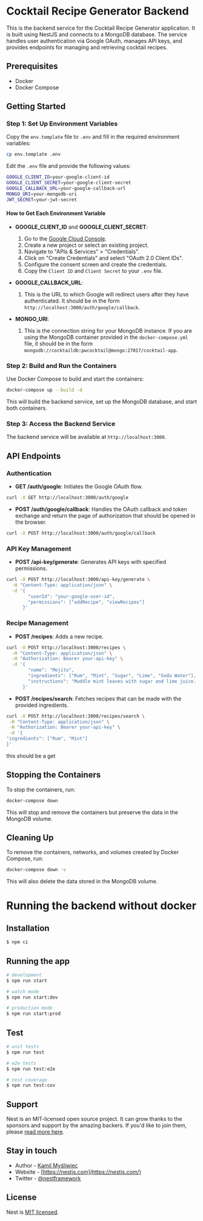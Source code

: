 # Cocktail Recipe Generator Backend

This is the backend service for the Cocktail Recipe Generator application. It is built using NestJS and connects to a MongoDB database. The service handles user authentication via Google OAuth, manages API keys, and provides endpoints for managing and retrieving cocktail recipes.

## Prerequisites

- Docker
- Docker Compose

## Getting Started

### Step 1: Set Up Environment Variables

Copy the `env.template` file to `.env` and fill in the required environment variables:

```bash
cp env.template .env
```

Edit the `.env` file and provide the following values:

```bash
GOOGLE_CLIENT_ID=your-google-client-id
GOOGLE_CLIENT_SECRET=your-google-client-secret
GOOGLE_CALLBACK_URL=your-google-callback-url
MONGO_URI=your-mongodb-uri
JWT_SECRET=your-jwt-secret
```

#### How to Get Each Environment Variable

- **GOOGLE_CLIENT_ID** and **GOOGLE_CLIENT_SECRET**:

  1. Go to the [Google Cloud Console](https://console.cloud.google.com/).
  2. Create a new project or select an existing project.
  3. Navigate to "APIs & Services" > "Credentials".
  4. Click on "Create Credentials" and select "OAuth 2.0 Client IDs".
  5. Configure the consent screen and create the credentials.
  6. Copy the `Client ID` and `Client Secret` to your `.env` file.

- **GOOGLE_CALLBACK_URL**:

  1. This is the URL to which Google will redirect users after they have authenticated. It should be in the form `http://localhost:3000/auth/google/callback`.

- **MONGO_URI**:

  1. This is the connection string for your MongoDB instance. If you are using the MongoDB container provided in the `docker-compose.yml` file, it should be in the form `mongodb://cocktaildb:pwcocktail@mongo:27017/cocktail-app`.

### Step 2: Build and Run the Containers

Use Docker Compose to build and start the containers:

```bash
docker-compose up --build -d
```

This will build the backend service, set up the MongoDB database, and start both containers.

### Step 3: Access the Backend Service

The backend service will be available at `http://localhost:3000`.

## API Endpoints

### Authentication

- **GET /auth/google**: Initiates the Google OAuth flow.

```bash
curl -X GET http://localhost:3000/auth/google
```

- **POST /auth/google/callback**: Handles the OAuth callback and token exchange and return the page of authorization that should be opened in the browser.

```bash
curl -X POST http://localhost:3000/auth/google/callback
```

### API Key Management

- **POST /api-key/generate**: Generates API keys with specified permissions.

```bash
curl -X POST http://localhost:3000/api-key/generate \
  -H "Content-Type: application/json" \
  -d '{
        "userId": "your-google-user-id",
        "permissions": ["addRecipe", "viewRecipes"]
      }'
```

### Recipe Management

- **POST /recipes**: Adds a new recipe.

```bash
curl -X POST http://localhost:3000/recipes \
  -H "Content-Type: application/json" \
  -H "Authorization: Bearer your-api-key" \
  -d '{
        "name": "Mojito",
        "ingredients": ["Rum", "Mint", "Sugar", "Lime", "Soda Water"],
        "instructions": "Muddle mint leaves with sugar and lime juice. Add a splash of soda water, fill the glass with ice, and pour the rum over the ice. Top with soda water, garnish with mint, and serve."
      }'
```

- **POST /recipes/search**: Fetches recipes that can be made with the provided ingredients.

```bash
curl -X POST http://localhost:3000/recipes/search \
 -H "Content-Type: application/json" \
 -H "Authorization: Bearer your-api-key" \
 -d '{
"ingredients": ["Rum", "Mint"]
}'
```

this should be a get

## Stopping the Containers

To stop the containers, run:

```bash
docker-compose down
```

This will stop and remove the containers but preserve the data in the MongoDB volume.

## Cleaning Up

To remove the containers, networks, and volumes created by Docker Compose, run:

```bash
docker-compose down -v
```

This will also delete the data stored in the MongoDB volume.

# Running the backend without docker

## Installation

```bash
$ npm ci
```

## Running the app

```bash
# development
$ npm run start

# watch mode
$ npm run start:dev

# production mode
$ npm run start:prod
```

## Test

```bash
# unit tests
$ npm run test

# e2e tests
$ npm run test:e2e

# test coverage
$ npm run test:cov
```

## Support

Nest is an MIT-licensed open source project. It can grow thanks to the sponsors and support by the amazing backers. If you'd like to join them, please [read more here](https://docs.nestjs.com/support).

## Stay in touch

- Author - [Kamil Myśliwiec](https://kamilmysliwiec.com)
- Website - [https://nestjs.com](https://nestjs.com/)
- Twitter - [@nestframework](https://twitter.com/nestframework)

## License

Nest is [MIT licensed](LICENSE).

